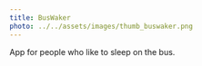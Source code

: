 ```yaml
---
title: BusWaker
photo: ../../assets/images/thumb_buswaker.png
---
```


App for people who like to sleep on the bus.